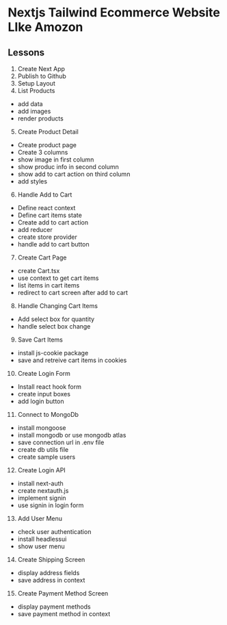# Nextjs Tailwind Ecommerce Website LIke Amozon

## Lessons

1. Create Next App
2. Publish to Github
3. Setup Layout
4. List Products

- add data
- add images
- render products

5. Create Product Detail

- Create product page
- Create 3 columns
- show image in first column
- show produc info in second column
- show add to cart action on third column
- add styles

6. Handle Add to Cart

- Define react context
- Define cart items state
- Create add to cart action
- add reducer
- create store provider
- handle add to cart button

7. Create Cart Page

- create Cart.tsx
- use context to get cart items
- list items in cart items
- redirect to cart screen after add to cart

8. Handle Changing Cart Items

- Add select box for quantity
- handle select box change

9. Save Cart Items

- install js-cookie package
- save and retreive cart items in cookies

10. Create Login Form

- Install react hook form
- create input boxes
- add login button

11. Connect to MongoDb

- install mongoose
- install mongodb or use mongodb atlas
- save connection url in .env file
- create db utils file
- create sample users

12. Create Login API

- install next-auth
- create nextauth.js
- implement signin
- use signin in login form

13. Add User Menu

- check user authentication
- install headlessui
- show user menu

14. Create Shipping Screen

- display address fields
- save address in context

15. Create Payment Method Screen

- display payment methods
- save payment method in context
